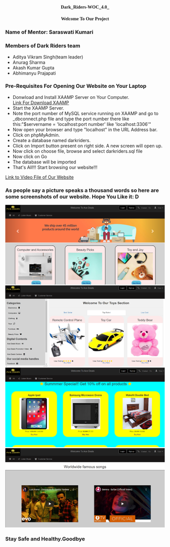 <!--# Dark_Riders-woc_4.0-
This is an E-commerce Website(prototype).
To run this website on your system,there are few things that you have to do
1.Download and install XAMPP Server on your system.
2.Then create a database named as 'darkriders' using myphp admin.
3.After that import the file 'darkriders.sql' on your 'darkrider' data base.
4.Now according to your XAMPP setting you can modify the file '_dbconnect.php'in '\project\partials' file if with  default setting it is not working.-->
<!DOCTYPE html>
<html>
  <head>
    
  </head>
  <body>
    <h1 style = "text-align:center;font-size:1.5vw;font-weight:bold;font-family:arail;">Dark_Riders-WOC_4.0_</h1>
    <h2 style = "text-align:center;font-size:1.5vw;font-weight:bold;font-family:arail;">Welcome To Our Project</h2>
    <h3>Name of Mentor: Saraswati Kumari</h3>
    <h3>Members of Dark Riders team</h3>
    <ul>
      <li>Aditya Vikram Singh(team leader)</li>
      <li>Anurag Sharma</li>
      <li>Akash Kumar Gupta</li>
      <li>Abhimanyu Prajapati</li>
    </ul>
    <h3>Pre-Requisites For Opening Our Website on Your Laptop</h3>
    <ul>
      <li>Donwload and Install XAAMP Server on Your Computer.</li>
      <a href = "https://www.apachefriends.org/download.html">Link For Download XAAMP</a>
      <li>Start the XAAMP Server.</li>
     <li>Note the port number of MySQL service running on XAAMP and go to _dbconnect.php file and type the port number there like this:"$servername = 'localhost:port number' like 'localhost:3306'"</li>
      <li>Now open your browser and type "localhost" in the URL Address bar.</li>
      <li>Click on phpMyAdmin.</li>
      <li>Create a database named darkriders.</li>
      <li>Click on Import button present on right side. A new screen will open up.</li>
      <li>Now click on choose file, browse and select darkriders.sql file</li>
      <li>Now click on Go</li>
      <li>The database will be imported</li>
      <li>That's All!!! Start browsing our website!!!</li>
    </ul>
    <a href = "https://drive.google.com/file/d/1jGXf4qWFSVQNsjcxYAur4ZdqVoJpgFy_/view">Link to Video File of Our Website</a>
    <h3>As people say a picture speaks a thousand words so here are some screenshots of our website. Hope You Like it: D</h3>
    <img src = "screenshot/r2.png">
    <img src = "screenshot/r4.png">
    <img src = "screenshot/r5.png">
    <img src = "screenshot/r3.png">
    <h3>Stay Safe and Healthy.Goodbye</h3>
  </body>

